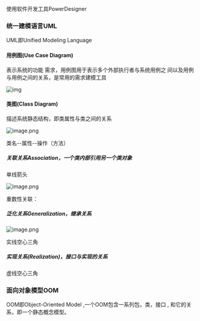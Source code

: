 使用软件开发工具PowerDesigner

### 统一建模语言UML

 UML即Unified Modeling Language 

#### 用例图(Use Case Diagram)

表示系统的功能 需求，用例图用于表示多个外部执行者与系统用例之 间以及用例与用例之间的关系，是常用的需求建模工具

![img](https://img-my.csdn.net/uploads/201212/01/1354331357_6343.jpg)

#### 类图(Class Diagram)

描述系统静态结构，即类属性与类之间的关系

![image.png](https://i.loli.net/2019/10/14/X8l5cSDIWmadPfs.png)

类名--属性--操作（方法）

##### 关联关系Association，一个类内部引用另一个类对象

单线箭头

![image.png](https://i.loli.net/2019/10/14/VrSfTxtFlwmQH2o.png)

重数性关联：

##### 泛化关系Generalization，继承关系

![image.png](https://i.loli.net/2019/10/14/dk5InuDLtAJzVRa.png)

实线空心三角

##### 实现关系(Realization)，接口与实现的关系

虚线空心三角

### 面向对象模型OOM

OOM即Object-Oriented Model ,一个OOM包含一系列包，类，接口 , 和它的关系，即一个静态概念模型。 